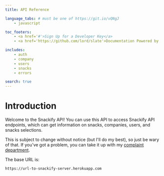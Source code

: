 ```yaml
---
title: API Reference

language_tabs: # must be one of https://git.io/vQNgJ
    - javascript

toc_footers:
    - <a href='#'>Sign Up for a Developer Key</a>
    - <a href='https://github.com/lord/slate'>Documentation Powered by Slate</a>

includes:
    - auth
    - company
    - users
    - snacks
    - errors

search: true
---
```


# Introduction

Welcome to the Snackify API! You can use this API to access Snackify API endpoints, which can get information on snacks, companies, users, and snacks selections.

This is subject to change without notice (but I'll do my best), so just be wary of that. If you've got a problem, you can take it up with my [complaint department](http://static.dudeiwantthat.com/img/gear/office/the-complaint-department-28718.jpg).

The base URL is:

`https://url-to-snackify-server.herokuapp.com`
